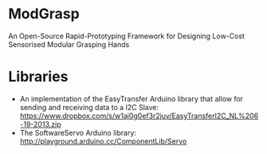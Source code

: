 ModGrasp
================
An Open-Source Rapid-Prototyping Framework for Designing Low-Cost Sensorised Modular Grasping Hands

Libraries
================
- An implementation of the EasyTransfer Arduino library that allow for sending and receiving data to a I2C Slave:
https://www.dropbox.com/s/w1aj0g0ef3r2juv/EasyTransferI2C_NL%206-19-2013.zip
- The SoftwareServo Arduino library:
http://playground.arduino.cc/ComponentLib/Servo